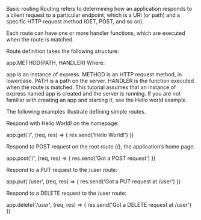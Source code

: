 Basic routing
Routing refers to determining how an application responds to a client request to a particular endpoint, which is a URI (or path) and a specific HTTP request method (GET, POST, and so on).

Each route can have one or more handler functions, which are executed when the route is matched.

Route definition takes the following structure:

app.METHOD(PATH, HANDLER)
Where:

app is an instance of express.
METHOD is an HTTP request method, in lowercase.
PATH is a path on the server.
HANDLER is the function executed when the route is matched.
This tutorial assumes that an instance of express named app is created and the server is running. If you are not familiar with creating an app and starting it, see the Hello world example.

The following examples illustrate defining simple routes.



Respond with Hello World! on the homepage:

app.get('/', (req, res) => {
  res.send('Hello World!')
})




Respond to POST request on the root route (/), the application’s home page:

app.post('/', (req, res) => {
  res.send('Got a POST request')
})




Respond to a PUT request to the /user route:

app.put('/user', (req, res) => {
  res.send('Got a PUT request at /user')
})




Respond to a DELETE request to the /user route:

app.delete('/user', (req, res) => {
  res.send('Got a DELETE request at /user')
})